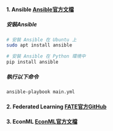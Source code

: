 #### 1. Ansible  [Ansible官方文檔](https://docs.ansible.com/ansible/latest/collections/ansible/builtin/apt_module.html)
##### 安裝Ansible
```bash
# 安裝 Ansible 在 Ubuntu 上
sudo apt install ansible

# 安裝 Ansible 在 Python 環境中
pip install ansible
```

##### 執行以下命令
```bash
ansible-playbook main.yml
```

#### 2. Federated Learning [FATE官方GitHub](https://github.com/FederatedAI/FATE)

#### 3. EconML  [EconML官方文檔](https://econml.azurewebsites.net/)
